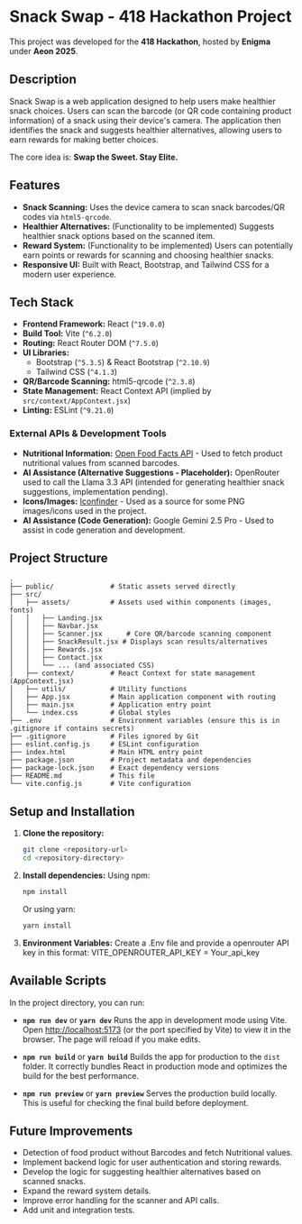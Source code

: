 # Snack Swap - 418 Hackathon Project

This project was developed for the **418 Hackathon**, hosted by **Enigma** under **Aeon 2025**.

## Description

Snack Swap is a web application designed to help users make healthier snack choices. Users can scan the barcode (or QR code containing product information) of a snack using their device's camera. The application then identifies the snack and suggests healthier alternatives, allowing users to earn rewards for making better choices.

The core idea is: **Swap the Sweet. Stay Elite.**

## Features

*   **Snack Scanning:** Uses the device camera to scan snack barcodes/QR codes via `html5-qrcode`.
*   **Healthier Alternatives:** (Functionality to be implemented) Suggests healthier snack options based on the scanned item.
*   **Reward System:** (Functionality to be implemented) Users can potentially earn points or rewards for scanning and choosing healthier snacks.
*   **Responsive UI:** Built with React, Bootstrap, and Tailwind CSS for a modern user experience.

## Tech Stack

*   **Frontend Framework:** React (`^19.0.0`)
*   **Build Tool:** Vite (`^6.2.0`)
*   **Routing:** React Router DOM (`^7.5.0`)
*   **UI Libraries:**
    *   Bootstrap (`^5.3.5`) & React Bootstrap (`^2.10.9`)
    *   Tailwind CSS (`^4.1.3`)
*   **QR/Barcode Scanning:** html5-qrcode (`^2.3.8`)
*   **State Management:** React Context API (implied by `src/context/AppContext.jsx`)
*   **Linting:** ESLint (`^9.21.0`)

### External APIs & Development Tools

*   **Nutritional Information:** [Open Food Facts API](https://world.openfoodfacts.org/data) - Used to fetch product nutritional values from scanned barcodes.
*   **AI Assistance (Alternative Suggestions - Placeholder):** OpenRouter used to call the Llama 3.3 API (intended for generating healthier snack suggestions, implementation pending).
*   **Icons/Images:** [Iconfinder](https://www.iconfinder.com/) - Used as a source for some PNG images/icons used in the project.
*   **AI Assistance (Code Generation):** Google Gemini 2.5 Pro - Used to assist in code generation and development.

## Project Structure

```
.
├── public/              # Static assets served directly
├── src/
│   ├── assets/          # Assets used within components (images, fonts)
│   │   ├── Landing.jsx
│   │   ├── Navbar.jsx
│   │   ├── Scanner.jsx      # Core QR/barcode scanning component
│   │   ├── SnackResult.jsx # Displays scan results/alternatives
│   │   ├── Rewards.jsx
│   │   ├── Contact.jsx
│   │   └── ... (and associated CSS)
│   ├── context/         # React Context for state management (AppContext.jsx)
│   ├── utils/           # Utility functions
│   ├── App.jsx          # Main application component with routing
│   ├── main.jsx         # Application entry point
│   └── index.css        # Global styles
├── .env                 # Environment variables (ensure this is in .gitignore if contains secrets)
├── .gitignore           # Files ignored by Git
├── eslint.config.js     # ESLint configuration
├── index.html           # Main HTML entry point
├── package.json         # Project metadata and dependencies
├── package-lock.json    # Exact dependency versions
├── README.md            # This file
└── vite.config.js       # Vite configuration
```

## Setup and Installation

1.  **Clone the repository:**
    ```bash
    git clone <repository-url>
    cd <repository-directory>
    ```
2.  **Install dependencies:**
    Using npm:
    ```bash
    npm install
    ```
    Or using yarn:
    ```bash
    yarn install
    ```
3.  **Environment Variables:**
    Create a .Env file and provide a openrouter API key in this format:
    VITE_OPENROUTER_API_KEY = Your_api_key

## Available Scripts

In the project directory, you can run:

*   **`npm run dev`** or **`yarn dev`**
    Runs the app in development mode using Vite. Open [http://localhost:5173](http://localhost:5173) (or the port specified by Vite) to view it in the browser. The page will reload if you make edits.

*   **`npm run build`** or **`yarn build`**
    Builds the app for production to the `dist` folder. It correctly bundles React in production mode and optimizes the build for the best performance.

*   **`npm run preview`** or **`yarn preview`**
    Serves the production build locally. This is useful for checking the final build before deployment.


## Future Improvements

*   Detection of food product without Barcodes and fetch Nutritional values.
*   Implement backend logic for user authentication and storing rewards.
*   Develop the logic for suggesting healthier alternatives based on scanned snacks.
*   Expand the reward system details.
*   Improve error handling for the scanner and API calls.
*   Add unit and integration tests.

